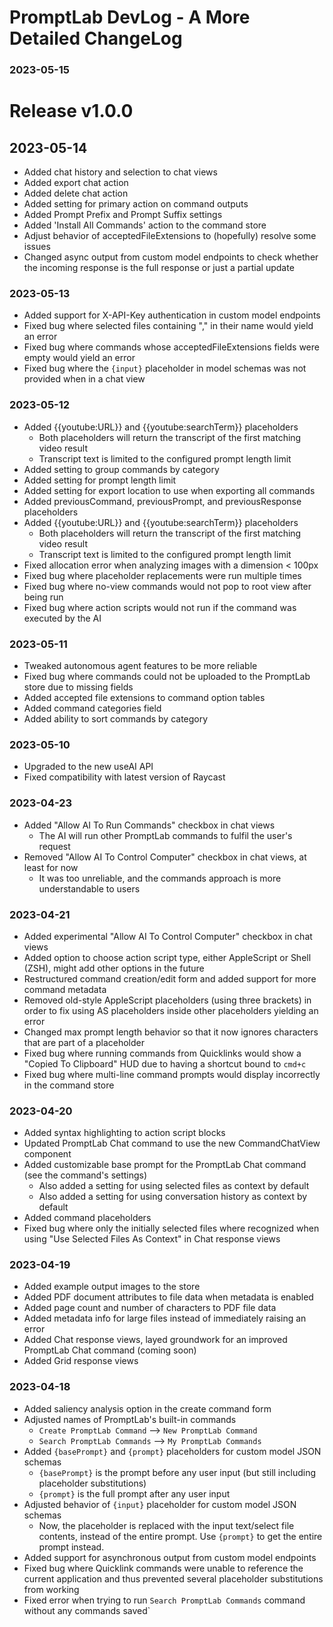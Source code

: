 # PromptLab DevLog - A More Detailed ChangeLog

### 2023-05-15


# Release v1.0.0

## 2023-05-14

- Added chat history and selection to chat views
- Added export chat action
- Added delete chat action
- Added setting for primary action on command outputs
- Added Prompt Prefix and Prompt Suffix settings
- Added 'Install All Commands' action to the command store
- Adjust behavior of acceptedFileExtensions to (hopefully) resolve some issues
- Changed async output from custom model endpoints to check whether the incoming response is the full response or just a partial update

### 2023-05-13

- Added support for X-API-Key authentication in custom model endpoints
- Fixed bug where selected files containing "," in their name would yield an error
- Fixed bug where commands whose acceptedFileExtensions fields were empty would yield an error
- Fixed bug where the `{input}` placeholder in model schemas was not provided when in a chat view

### 2023-05-12

- Added {{youtube:URL}} and {{youtube:searchTerm}} placeholders
    - Both placeholders will return the transcript of the first matching video result
    - Transcript text is limited to the configured prompt length limit
- Added setting to group commands by category
- Added setting for prompt length limit
- Added setting for export location to use when exporting all commands
- Added previousCommand, previousPrompt, and previousResponse placeholders
- Added {{youtube:URL}} and {{youtube:searchTerm}} placeholders
    - Both placeholders will return the transcript of the first matching video result
    - Transcript text is limited to the configured prompt length limit
- Fixed allocation error when analyzing images with a dimension < 100px
- Fixed bug where placeholder replacements were run multiple times
- Fixed bug where no-view commands would not pop to root view after being run
- Fixed bug where action scripts would not run if the command was executed by the AI

### 2023-05-11

- Tweaked autonomous agent features to be more reliable
- Fixed bug where commands could not be uploaded to the PromptLab store due to missing fields
- Added accepted file extensions to command option tables
- Added command categories field
- Added ability to sort commands by category

### 2023-05-10

- Upgraded to the new useAI API
- Fixed compatibility with latest version of Raycast

### 2023-04-23

- Added "Allow AI To Run Commands" checkbox in chat views
    - The AI will run other PromptLab commands to fulfil the user's request
- Removed "Allow AI To Control Computer" checkbox in chat views, at least for now
    - It was too unreliable, and the commands approach is more understandable to users

### 2023-04-21

- Added experimental "Allow AI To Control Computer" checkbox in chat views
- Added option to choose action script type, either AppleScript or Shell (ZSH), might add other options in the future
- Restructured command creation/edit form and added support for more command metadata
- Removed old-style AppleScript placeholders (using three brackets) in order to fix using AS placeholders inside other placeholders yielding an error
- Changed max prompt length behavior so that it now ignores characters that are part of a placeholder
- Fixed bug where running commands from Quicklinks would show a "Copied To Clipboard" HUD due to having a shortcut bound to `cmd+c`
- Fixed bug where multi-line command prompts would display incorrectly in the command store

### 2023-04-20

- Added syntax highlighting to action script blocks
- Updated PromptLab Chat command to use the new CommandChatView component
- Added customizable base prompt for the PromptLab Chat command (see the command's settings)
    - Also added a setting for using selected files as context by default
    - Also added a setting for using conversation history as context by default
- Added command placeholders
- Fixed bug where only the initially selected files where recognized when using "Use Selected Files As Context" in Chat response views

### 2023-04-19

- Added example output images to the store
- Added PDF document attributes to file data when metadata is enabled
- Added page count and number of characters to PDF file data
- Added metadata info for large files instead of immediately raising an error
- Added Chat response views, layed groundwork for an improved PromptLab Chat command (coming soon)
- Added Grid response views

### 2023-04-18

- Added saliency analysis option in the create command form
- Adjusted names of PromptLab's built-in commands
    - `Create PromptLab Command` --> `New PromptLab Command`
    - `Search PromptLab Commands` --> `My PromptLab Commands`
- Added `{basePrompt}` and `{prompt}` placeholders for custom model JSON schemas
    - `{basePrompt}` is the prompt before any user input (but still including placeholder substitutions)
    - `{prompt}` is the full prompt after any user input
- Adjusted behavior of `{input}` placeholder for custom model JSON schemas
    - Now, the placeholder is replaced with the input text/select file contents, instead of the entire prompt. Use `{prompt}` to get the entire prompt instead.
- Added support for asynchronous output from custom model endpoints
- Fixed bug where Quicklink commands were unable to reference the current application and thus prevented several placeholder substitutions from working
- Fixed error when trying to run `Search PromptLab Commands` command without any commands saved`